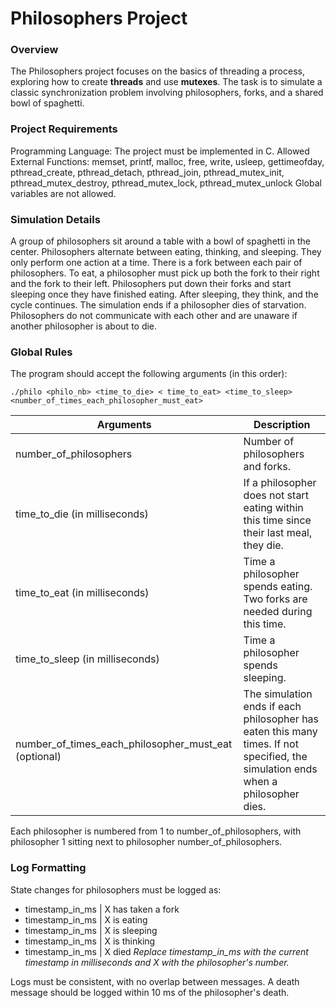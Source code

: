 # Philosophers Project

### Overview
The Philosophers project focuses on the basics of threading a process, exploring how to create **threads** and use **mutexes**. The task is to simulate a classic synchronization problem involving philosophers, forks, and a shared bowl of spaghetti.

### Project Requirements
Programming Language: The project must be implemented in C.
Allowed External Functions: memset, printf, malloc, free, write, usleep, gettimeofday, pthread_create, pthread_detach, pthread_join, pthread_mutex_init, pthread_mutex_destroy, pthread_mutex_lock, pthread_mutex_unlock
Global variables are not allowed.

### Simulation Details
A group of philosophers sit around a table with a bowl of spaghetti in the center.
Philosophers alternate between eating, thinking, and sleeping. They only perform one action at a time.
There is a fork between each pair of philosophers. To eat, a philosopher must pick up both the fork to their right and the fork to their left.
Philosophers put down their forks and start sleeping once they have finished eating. After sleeping, they think, and the cycle continues.
The simulation ends if a philosopher dies of starvation.
Philosophers do not communicate with each other and are unaware if another philosopher is about to die.

### Global Rules

The program should accept the following arguments (in this order):

`
./philo <philo_nb> <time_to_die> < time_to_eat> <time_to_sleep>  <number_of_times_each_philosopher_must_eat>
`

|  Arguments  |  Description |
| ------------ | ------------ |
| number_of_philosophers | Number of philosophers and forks. |
| time_to_die (in milliseconds)  | If a philosopher does not start eating within this time since their last meal, they die.   |
| time_to_eat (in milliseconds)  | Time a philosopher spends eating. Two forks are needed during this time.  |
|  time_to_sleep (in milliseconds)  |  Time a philosopher spends sleeping.  |
| number_of_times_each_philosopher_must_eat (optional) | The simulation ends if each philosopher has eaten this many times. If not specified, the simulation ends when a philosopher dies.|

Each philosopher is numbered from 1 to number_of_philosophers, with philosopher 1 sitting next to philosopher number_of_philosophers.

### Log Formatting
State changes for philosophers must be logged as:

- timestamp_in_ms | X has taken a fork
- timestamp_in_ms | X is eating
- timestamp_in_ms | X is sleeping
- timestamp_in_ms | X is thinking
- timestamp_in_ms | X died
*Replace timestamp_in_ms with the current timestamp in milliseconds and X with the philosopher's number.*

Logs must be consistent, with no overlap between messages. A death message should be logged within 10 ms of the philosopher's death.
